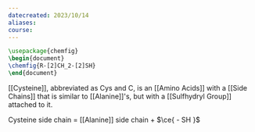 ```yaml
---
datecreated: 2023/10/14
aliases: 
course:
---
```

```tikz
\usepackage{chemfig}
\begin{document}
\chemfig{R-[2]CH_2-[2]SH}
\end{document}
```

[[Cysteine]], abbreviated as Cys and C, is an [[Amino Acids]] with a [[Side Chains]] that is similar to [[Alanine]]'s, but with a [[Sulfhydryl Group]] attached to it.

Cysteine side chain = [[Alanine]] side chain + $\ce{ - SH }$
